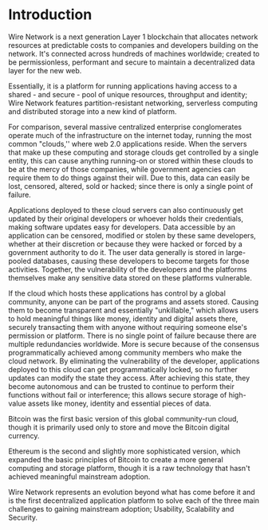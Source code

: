 # Introduction

Wire Network is a next generation Layer 1 blockchain that allocates network resources at predictable costs to companies and developers building on the network. It's connected across hundreds of machines worldwide; created to be permissionless, performant and secure to maintain a decentralized data layer for the new web.

Essentially, it is a platform for running applications having access to a shared - and secure - pool of unique resources, throughput and identity; Wire Network features partition-resistant networking, serverless computing and distributed storage into a new kind of platform.

For comparison, several massive centralized enterprise conglomerates operate much of the infrastructure on the internet today, running the most common "clouds,'' where web 2.0 applications reside. When the servers that make up these computing and storage clouds get controlled by a single entity, this can cause anything running-on or stored within these clouds to be at the mercy of those companies, while government agencies can require them to do things against their will. Due to this, data can easily be lost, censored, altered, sold or hacked; since there is only a single point of failure.

Applications deployed to these cloud servers can also continuously get updated by their original developers or whoever holds their credentials, making software updates easy for developers. Data accessible by an application can be censored, modified or stolen by these same developers, whether at their discretion or because they were hacked or forced by a government authority to do it. The user data generally is stored in large-pooled databases, causing these developers to become targets for those activities. Together, the vulnerability of the developers and the platforms themselves make any sensitive data stored on these platforms vulnerable.

If the cloud which hosts these applications has control by a global community, anyone can be part of the programs and assets stored. Causing them to become transparent and essentially "unkillable," which allows users to hold meaningful things like money, identity and digital assets there, securely transacting them with anyone without requiring someone else's permission or platform. There is no single point of failure because there are multiple redundancies worldwide. More is secure because of the consensus programmatically achieved among community members who make the cloud network. By eliminating the vulnerability of the developer, applications deployed to this cloud can get programmatically locked, so no further updates can modify the state they access. After achieving this state, they become autonomous and can be trusted to continue to perform their functions without fail or interference; this allows secure storage of high-value assets like money, identity and essential pieces of data.

Bitcoin was the first basic version of this global community-run cloud, though it is primarily used only to store and move the Bitcoin digital currency.

Ethereum is the second and slightly more sophisticated version, which expanded the basic principles of Bitcoin to create a more general computing and storage platform, though it is a raw technology that hasn't achieved meaningful mainstream adoption.

Wire Network represents an evolution beyond what has come before it and is the first decentralized application platform to solve each of the three main challenges to gaining mainstream adoption; Usability, Scalability and Security.
